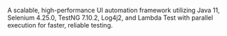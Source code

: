 A scalable, high-performance UI automation framework utilizing Java 11, Selenium 4.25.0, TestNG 7.10.2, Log4j2, and Lambda Test with parallel execution for faster, reliable testing.
